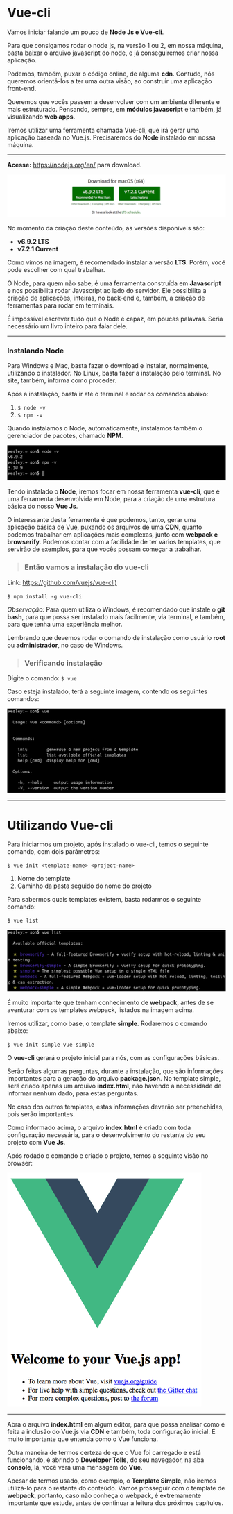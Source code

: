 # Vue-cli

Vamos iniciar falando um pouco de **Node Js e Vue-cli**.

Para que consigamos rodar o node js, na versão 1 ou 2, em nossa máquina, basta baixar o arquivo javascript do node, e já conseguiremos criar nossa aplicação.

Podemos, também, puxar o código online, de alguma **cdn**. Contudo, nós queremos  orientá-los a ter uma outra visão, ao construir uma aplicação front-end.

Queremos que vocês passem a desenvolver com um ambiente diferente e mais estruturado. Pensando, sempre, em **módulos javascript** e também, já visualizando **web apps**.

Iremos utilizar uma ferramenta chamada Vue-cli, que irá gerar uma aplicação baseada no Vue.js. Precisaremos do **Node** instalado em nossa máquina.

***

**Acesse:** <https://nodejs.org/en/> para download.

![Node Js](./images/node_versions.png "Node Js")

No momento da criação deste conteúdo, as versões disponíveis são:

* **v6.9.2 LTS**
* **v7.2.1 Current**

Como vimos na imagem, é recomendado instalar a versão **LTS**. Porém, você pode escolher com qual trabalhar.

O Node, para quem não sabe, é uma ferramenta construída em **Javascript** e nos possibilita rodar Javascript ao lado do servidor. 
Ele possibilita a criação de aplicações, inteiras, no back-end e, também, a criação de ferramentas para rodar em terminais.

É impossível escrever tudo que o Node é capaz, em poucas palavras. Seria necessário um livro inteiro para falar dele.

***

### Instalando Node

Para Windows e Mac, basta fazer o download e instalar, normalmente, utilizando o instalador. 
No Linux, basta fazer a instalação pelo terminal. No site, também, informa como proceder.

Após a instalação, basta ir até o terminal e rodar os comandos abaixo:

1. `$ node -v`
2. `$ npm -v`

Quando instalamos o Node, automaticamente, instalamos também o gerenciador de pacotes, chamado **NPM**.

![Node Install Version](./images/node_install_version.png "Node Install Version")

Tendo instalado o **Node**, iremos focar em nossa ferramenta **vue-cli**, que é uma ferramenta desenvolvida em Node, para a criação de uma estrutura básica do nosso **Vue Js**.

O interessante desta ferramenta é que podemos, tanto, gerar uma aplicação básica de Vue, puxando os arquivos de uma **CDN**, quanto podemos trabalhar em aplicações mais complexas, junto com **webpack e browserify**. 
Podemos contar com a facilidade de ter vários templates, que servirão de exemplos, para que vocês possam começar a trabalhar.

> ### Então vamos a instalação do vue-cli

Link: <https://github.com/vuejs/vue-cli)>

`$ npm install -g vue-cli`

_Observação:_ Para quem utiliza o Windows, é recomendado que instale o **git bash**, para que possa ser instalado mais facilmente, via terminal, e também, para que tenha uma experiência melhor.

Lembrando que devemos rodar o comando de instalação como usuário **root** ou **administrador**, no caso de Windows.

> ### Verificando instalação

Digite o comando: `$ vue`

Caso esteja instalado, terá a seguinte imagem, contendo os seguintes comandos:

![vue-cli](./images/vue-cli.png "vue-cli")

***

# Utilizando Vue-cli

Para iniciarmos um projeto, após instalado o vue-cli, temos o seguinte comando, com dois parâmetros:

`$ vue init <template-name> <project-name>`

1. Nome do template
2. Caminho da pasta seguido do nome do projeto

Para sabermos quais templates existem, basta rodarmos o seguinte comando:

`$ vue list`

![Vue List](./images/vue-list.png "Vue List")

É muito importante que tenham conhecimento de **webpack**, antes de se aventurar com os templates webpack, listados na imagem acima.

Iremos utilizar, como base, o template **simple**. Rodaremos o comando abaixo:

`$ vue init simple vue-simple`

O **vue-cli** gerará o projeto inicial para nós, com as configurações básicas.

Serão feitas algumas perguntas, durante a instalação, que são informações importantes para a geração do arquivo **package.json**. No template simple, será criado apenas um arquivo **index.html**, não havendo a necessidade de informar nenhum dado, para estas perguntas.

No caso dos outros templates, estas informações deverão ser preenchidas, pois serão importantes.

Como informado acima, o arquivo **index.html** é criado com toda configuração necessária, para o desenvolvimento do restante do seu projeto com **Vue Js**.

Após rodado o comando e criado o projeto, temos a seguinte visão no browser:

![Vue Simple Index](./images/vue-simple-index.png "Vue Simple Index")

***

Abra o arquivo **index.html** em algum editor, para que possa analisar como é feita a inclusão do Vue.js via **CDN** e também, toda configuração inicial. É muito importante que entenda como o Vue funciona.

Outra maneira de termos certeza de que o Vue foi carregado e está funcionando, é abrindo o **Developer Tolls**, do seu navegador, na aba **console**, lá, você verá uma mensagem do **Vue**.

Apesar de termos usado, como exemplo, o **Template Simple**, não iremos utilizá-lo para o restante do conteúdo. 
Vamos prosseguir com o template de **webpack**, portanto, caso não conheça o webpack, é extremamente importante que estude, antes de continuar a leitura dos próximos capítulos.
